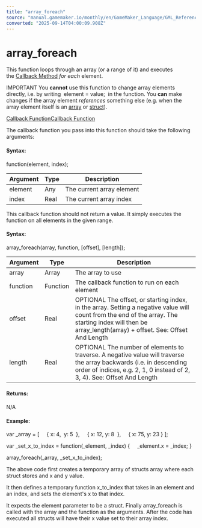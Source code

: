 ```yaml
---
title: "array_foreach"
source: "manual.gamemaker.io/monthly/en/GameMaker_Language/GML_Reference/Variable_Functions/array_foreach.htm"
converted: "2025-09-14T04:00:09.908Z"
---
```


# array\_foreach

This function loops through an array (or a range of it) and executes the [Callback Method](Array_Functions.htm#h2) _for each_ element.

IMPORTANT You **cannot** use this function to change array elements directly, i.e. by writing  element = value;  in the function. You **can** make changes if the array element _references_ something else (e.g. when the array element itself is an [array](../../GML_Overview/Arrays.md) or [struct](../../GML_Overview/Structs.md)).

[Callback FunctionCallback Function](../../../assets/snippets/Syntax_predicate_general.hts#)

The callback function you pass into this function should take the following arguments:

#### Syntax:

function(element, index);

| Argument | Type | Description |
| --- | --- | --- |
| element | Any | The current array element |
| index | Real | The current array index |

This callback function should not return a value. It simply executes the function on all elements in the given range.

#### Syntax:

array\_foreach(array, function, \[offset\], \[length\]);

| Argument | Type | Description |
| --- | --- | --- |
| array | Array | The array to use |
| function | Function | The callback function to run on each element |
| offset | Real | OPTIONAL The offset, or starting index, in the array. Setting a negative value will count from the end of the array. The starting index will then be array_length(array) + offset. See: Offset And Length |
| length | Real | OPTIONAL The number of elements to traverse. A negative value will traverse the array backwards (i.e. in descending order of indices, e.g. 2, 1, 0 instead of 2, 3, 4). See: Offset And Length |

#### Returns:

N/A

#### Example:

var \_array =
\[
    { x: 4,  y: 5  },
    { x: 12, y: 8  },
    { x: 75, y: 23 }
\];

var \_set\_x\_to\_index = function(\_element, \_index)
{
    \_element.x = \_index;
}

array\_foreach(\_array, \_set\_x\_to\_index);

The above code first creates a temporary array of structs array where each struct stores and x and y value.

It then defines a temporary function x\_to\_index that takes in an element and an index, and sets the element's x to that index.

It expects the element parameter to be a struct. Finally array\_foreach is called with the array and the function as the arguments. After the code has executed all structs will have their x value set to their array index.